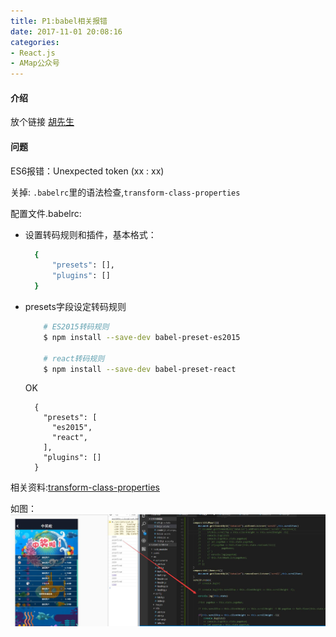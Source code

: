 ```yaml
---
title: P1:babel相关报错
date: 2017-11-01 20:08:16
categories:
- React.js
- AMap公众号
---
```



#### 介绍

放个链接 [胡先生](https://gitee.com/HiMrHu/ReactGuanFangJiaoShouJia/tree/master)

<!--more-->

#### 问题

ES6报错：Unexpected token (xx : xx)

关掉: `.babelrc`里的语法检查,`transform-class-properties`

配置文件.babelrc:

+ 设置转码规则和插件，基本格式：

    ```bash
      {
          "presets": [],
          "plugins": []
      }
    ```
    
 + presets字段设定转码规则 
  
    ```bash
        # ES2015转码规则
        $ npm install --save-dev babel-preset-es2015

        # react转码规则
        $ npm install --save-dev babel-preset-react
    ```
    
    OK
    
    ```bssh
      {
        "presets": [
          "es2015",
          "react",
        ],
        "plugins": []
      }
    ```

相关资料:[transform-class-properties](https://babeljs.io/docs/plugins/transform-class-properties/)
  
  
如图：![](/assets/rj/6.png)


